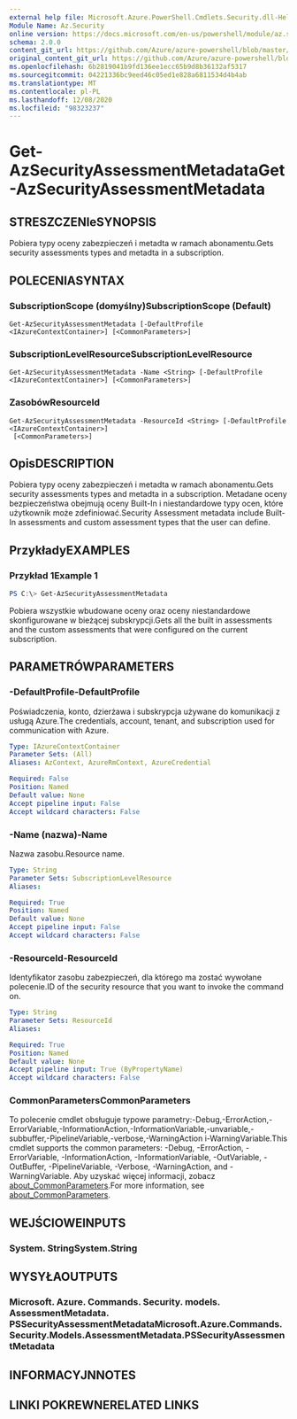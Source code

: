 ```yaml
---
external help file: Microsoft.Azure.PowerShell.Cmdlets.Security.dll-Help.xml
Module Name: Az.Security
online version: https://docs.microsoft.com/en-us/powershell/module/az.security/Get-AzSecurityAssessmentMetadata
schema: 2.0.0
content_git_url: https://github.com/Azure/azure-powershell/blob/master/src/Security/Security/help/Get-AzSecurityAssessmentMetadata.md
original_content_git_url: https://github.com/Azure/azure-powershell/blob/master/src/Security/Security/help/Get-AzSecurityAssessmentMetadata.md
ms.openlocfilehash: 6b2819041b9fd136ee1ecc65b9d8b36132af5317
ms.sourcegitcommit: 04221336bc9eed46c05ed1e828a6811534d4b4ab
ms.translationtype: MT
ms.contentlocale: pl-PL
ms.lasthandoff: 12/08/2020
ms.locfileid: "98323237"
---
```

# <span data-ttu-id="002fa-101">Get-AzSecurityAssessmentMetadata</span><span class="sxs-lookup"><span data-stu-id="002fa-101">Get-AzSecurityAssessmentMetadata</span></span>

## <span data-ttu-id="002fa-102">STRESZCZENIe</span><span class="sxs-lookup"><span data-stu-id="002fa-102">SYNOPSIS</span></span>
<span data-ttu-id="002fa-103">Pobiera typy oceny zabezpieczeń i metadta w ramach abonamentu.</span><span class="sxs-lookup"><span data-stu-id="002fa-103">Gets security assessments types and metadta in a subscription.</span></span>

## <span data-ttu-id="002fa-104">POLECENIA</span><span class="sxs-lookup"><span data-stu-id="002fa-104">SYNTAX</span></span>

### <span data-ttu-id="002fa-105">SubscriptionScope (domyślny)</span><span class="sxs-lookup"><span data-stu-id="002fa-105">SubscriptionScope (Default)</span></span>
```
Get-AzSecurityAssessmentMetadata [-DefaultProfile <IAzureContextContainer>] [<CommonParameters>]
```

### <span data-ttu-id="002fa-106">SubscriptionLevelResource</span><span class="sxs-lookup"><span data-stu-id="002fa-106">SubscriptionLevelResource</span></span>
```
Get-AzSecurityAssessmentMetadata -Name <String> [-DefaultProfile <IAzureContextContainer>] [<CommonParameters>]
```

### <span data-ttu-id="002fa-107">Zasobów</span><span class="sxs-lookup"><span data-stu-id="002fa-107">ResourceId</span></span>
```
Get-AzSecurityAssessmentMetadata -ResourceId <String> [-DefaultProfile <IAzureContextContainer>]
 [<CommonParameters>]
```

## <span data-ttu-id="002fa-108">Opis</span><span class="sxs-lookup"><span data-stu-id="002fa-108">DESCRIPTION</span></span>
<span data-ttu-id="002fa-109">Pobiera typy oceny zabezpieczeń i metadta w ramach abonamentu.</span><span class="sxs-lookup"><span data-stu-id="002fa-109">Gets security assessments types and metadta in a subscription.</span></span> <span data-ttu-id="002fa-110">Metadane oceny bezpieczeństwa obejmują oceny Built-In i niestandardowe typy ocen, które użytkownik może zdefiniować.</span><span class="sxs-lookup"><span data-stu-id="002fa-110">Security Assessment metadata include Built-In assessments and custom assessment types that the user can define.</span></span>

## <span data-ttu-id="002fa-111">Przykłady</span><span class="sxs-lookup"><span data-stu-id="002fa-111">EXAMPLES</span></span>

### <span data-ttu-id="002fa-112">Przykład 1</span><span class="sxs-lookup"><span data-stu-id="002fa-112">Example 1</span></span>
```powershell
PS C:\> Get-AzSecurityAssessmentMetadata
```

<span data-ttu-id="002fa-113">Pobiera wszystkie wbudowane oceny oraz oceny niestandardowe skonfigurowane w bieżącej subskrypcji.</span><span class="sxs-lookup"><span data-stu-id="002fa-113">Gets all the built in assessments and the custom assessments that were configured on the current subscription.</span></span>

## <span data-ttu-id="002fa-114">PARAMETRÓW</span><span class="sxs-lookup"><span data-stu-id="002fa-114">PARAMETERS</span></span>

### <span data-ttu-id="002fa-115">-DefaultProfile</span><span class="sxs-lookup"><span data-stu-id="002fa-115">-DefaultProfile</span></span>
<span data-ttu-id="002fa-116">Poświadczenia, konto, dzierżawa i subskrypcja używane do komunikacji z usługą Azure.</span><span class="sxs-lookup"><span data-stu-id="002fa-116">The credentials, account, tenant, and subscription used for communication with Azure.</span></span>

```yaml
Type: IAzureContextContainer
Parameter Sets: (All)
Aliases: AzContext, AzureRmContext, AzureCredential

Required: False
Position: Named
Default value: None
Accept pipeline input: False
Accept wildcard characters: False
```

### <span data-ttu-id="002fa-117">-Name (nazwa)</span><span class="sxs-lookup"><span data-stu-id="002fa-117">-Name</span></span>
<span data-ttu-id="002fa-118">Nazwa zasobu.</span><span class="sxs-lookup"><span data-stu-id="002fa-118">Resource name.</span></span>

```yaml
Type: String
Parameter Sets: SubscriptionLevelResource
Aliases:

Required: True
Position: Named
Default value: None
Accept pipeline input: False
Accept wildcard characters: False
```

### <span data-ttu-id="002fa-119">-ResourceId</span><span class="sxs-lookup"><span data-stu-id="002fa-119">-ResourceId</span></span>
<span data-ttu-id="002fa-120">Identyfikator zasobu zabezpieczeń, dla którego ma zostać wywołane polecenie.</span><span class="sxs-lookup"><span data-stu-id="002fa-120">ID of the security resource that you want to invoke the command on.</span></span>

```yaml
Type: String
Parameter Sets: ResourceId
Aliases:

Required: True
Position: Named
Default value: None
Accept pipeline input: True (ByPropertyName)
Accept wildcard characters: False
```

### <span data-ttu-id="002fa-121">CommonParameters</span><span class="sxs-lookup"><span data-stu-id="002fa-121">CommonParameters</span></span>
<span data-ttu-id="002fa-122">To polecenie cmdlet obsługuje typowe parametry:-Debug,-ErrorAction,-ErrorVariable,-InformationAction,-InformationVariable,-unvariable,-subbuffer,-PipelineVariable,-verbose,-WarningAction i-WarningVariable.</span><span class="sxs-lookup"><span data-stu-id="002fa-122">This cmdlet supports the common parameters: -Debug, -ErrorAction, -ErrorVariable, -InformationAction, -InformationVariable, -OutVariable, -OutBuffer, -PipelineVariable, -Verbose, -WarningAction, and -WarningVariable.</span></span> <span data-ttu-id="002fa-123">Aby uzyskać więcej informacji, zobacz [about_CommonParameters](http://go.microsoft.com/fwlink/?LinkID=113216).</span><span class="sxs-lookup"><span data-stu-id="002fa-123">For more information, see [about_CommonParameters](http://go.microsoft.com/fwlink/?LinkID=113216).</span></span>

## <span data-ttu-id="002fa-124">WEJŚCIOWE</span><span class="sxs-lookup"><span data-stu-id="002fa-124">INPUTS</span></span>

### <span data-ttu-id="002fa-125">System. String</span><span class="sxs-lookup"><span data-stu-id="002fa-125">System.String</span></span>

## <span data-ttu-id="002fa-126">WYSYŁA</span><span class="sxs-lookup"><span data-stu-id="002fa-126">OUTPUTS</span></span>

### <span data-ttu-id="002fa-127">Microsoft. Azure. Commands. Security. models. AssessmentMetadata. PSSecurityAssessmentMetadata</span><span class="sxs-lookup"><span data-stu-id="002fa-127">Microsoft.Azure.Commands.Security.Models.AssessmentMetadata.PSSecurityAssessmentMetadata</span></span>

## <span data-ttu-id="002fa-128">INFORMACYJN</span><span class="sxs-lookup"><span data-stu-id="002fa-128">NOTES</span></span>

## <span data-ttu-id="002fa-129">LINKI POKREWNE</span><span class="sxs-lookup"><span data-stu-id="002fa-129">RELATED LINKS</span></span>
